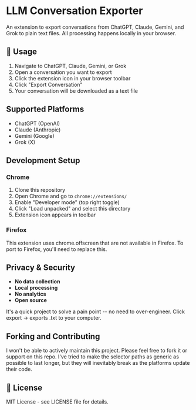 # LLM Conversation Exporter

An extension to export conversations from ChatGPT, Claude, Gemini, and Grok to plain text files. All processing happens locally in your browser.

## 📖 Usage

1. Navigate to ChatGPT, Claude, Gemini, or Grok
2. Open a conversation you want to export
3. Click the extension icon in your browser toolbar
4. Click "Export Conversation"
5. Your conversation will be downloaded as a text file

## Supported Platforms
- ChatGPT (OpenAI)
- Claude (Anthropic)
- Gemini (Google)
- Grok (X)

## Development Setup

### Chrome
1. Clone this repository
2. Open Chrome and go to `chrome://extensions/`
3. Enable "Developer mode" (top right toggle)
4. Click "Load unpacked" and select this directory
5. Extension icon appears in toolbar

### Firefox
This extension uses chrome.offscreen that are not available in Firefox. To port to Firefox, you'll need to replace this.

## Privacy & Security

- **No data collection**
- **Local processing**
- **No analytics**
- **Open source**

It's a quick project to solve a pain point -- no need to over-engineer. Click export -> exports .txt to your computer.

## Forking and Contributing

I won't be able to actively maintain this project. Please feel free to fork it or support on this repo.
I've tried to make the selector paths as generic as possible to last longer, but they will inevitably break as the platforms update their code.

## 📄 License

MIT License - see LICENSE file for details.

